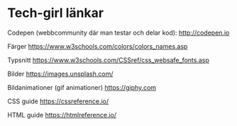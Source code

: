 # Tech-girl länkar
Codepen (webbcommunity där man testar och delar kod):
http://codepen.io

Färger
https://www.w3schools.com/colors/colors_names.asp

Typsnitt
https://www.w3schools.com/CSSref/css_websafe_fonts.asp

Bilder
https://images.unsplash.com/

Bildanimationer (gif animationer)
https://giphy.com

CSS guide
https://cssreference.io/

HTML guide
https://htmlreference.io/

